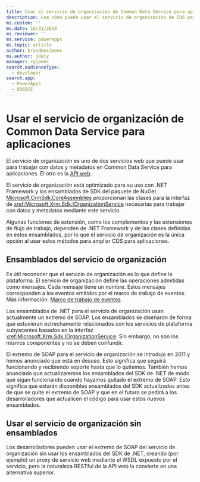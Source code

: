 ```yaml
---
title: Usar el servicio de organización de Common Data Service para aplicaciones (Common Data Service para aplicaciones) | Microsoft Docs
description: Lea cómo puede usar el servicio de organización de CDS para aplicaciones para trabajar con datos y metadatos.
ms.custom: ''
ms.date: 10/31/2018
ms.reviewer: ''
ms.service: powerapps
ms.topic: article
author: brandonsimons
ms.author: jdaly
manager: ryjones
search.audienceType:
  - developer
search.app:
  - PowerApps
  - D365CE
---
```


# <a name="use-the-common-data-service-for-apps-organization-service"></a>Usar el servicio de organización de Common Data Service para aplicaciones

El servicio de organización es uno de dos servicios web que puede usar para trabajar con datos y metadatos en Common Data Service para aplicaciones. El otro es la [API web](../webapi/overview.md).

El servicio de organización está optimizado para su uso con .NET Framework y los ensamblados de SDK del paquete de NuGet [Microsoft.CrmSdk.CoreAssemblies](https://www.nuget.org/packages/Microsoft.CrmSdk.CoreAssemblies/) proporcionan las clases para la interfaz de <xref:Microsoft.Xrm.Sdk.IOrganizationService> necesarias para trabajar con datos y metadatos mediante este servicio. 

Algunas funciones de extensión, como los complementos y las extensiones de flujo de trabajo, dependen de .NET Framework y de las clases definidas en estos ensamblados, por lo que el servicio de organización es la única opción al usar estos métodos para ampliar CDS para aplicaciones.

## <a name="organization-service-assemblies"></a>Ensamblados del servicio de organización

Es útil reconocer que el servicio de organización es lo que define la plataforma. El servicio de organización define las operaciones admitidas como mensajes. Cada mensaje tiene un nombre. Estos mensajes corresponden a los eventos emitidos por el marco de trabajo de eventos. Más información: [Marco de trabajo de eventos](../event-framework.md)

Los ensamblados de .NET para el servicio de organización usan actualmente un extremo de SOAP. Los ensamblados se diseñaron de forma que estuvieran estrechamente relacionados con los servicios de plataforma subyacentes basados en la interfaz <xref:Microsoft.Xrm.Sdk.IOrganizationService>. Sin embargo, no son los mismos componentes y no se deben confundir. 

El extremo de SOAP para el servicio de organización se introdujo en 2011 y hemos anunciado que está en desuso. Esto significa que seguirá funcionando y recibiendo soporte hasta que lo quitemos. También hemos anunciado que actualizaremos los ensamblados del SDK de .NET de modo que sigan funcionando cuando hayamos quitado el extremo de SOAP. Esto significa que estarán disponibles ensamblados del SDK actualizados antes de que se quite el extremo de SOAP y que en el futuro se pedirá a los desarrolladores que actualicen el código para usar estos nuevos ensamblados.

## <a name="using-the-organization-service-without-assemblies"></a>Usar el servicio de organización sin ensamblados

Los desarrolladores pueden usar el extremo de SOAP del servicio de organización sin usar los ensamblados del SDK de .NET, creando (por ejemplo) un proxy de servicio web mediante el WSDL expuesto por el servicio, pero la naturaleza RESTful de la API web la convierte en una alternativa superior.
